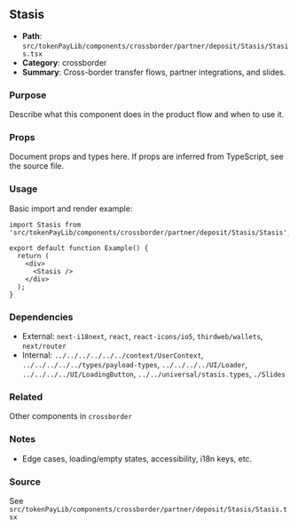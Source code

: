 ## Stasis

- **Path**: `src/tokenPayLib/components/crossborder/partner/deposit/Stasis/Stasis.tsx`
- **Category**: crossborder
- **Summary**: Cross-border transfer flows, partner integrations, and slides.

### Purpose
Describe what this component does in the product flow and when to use it.

### Props
Document props and types here. If props are inferred from TypeScript, see the source file.

### Usage
Basic import and render example:


```tsx
import Stasis from 'src/tokenPayLib/components/crossborder/partner/deposit/Stasis/Stasis';

export default function Example() {
  return (
    <div>
      <Stasis />
    </div>
  );
}

```

### Dependencies
- External: `next-i18next`, `react`, `react-icons/io5`, `thirdweb/wallets`, `next/router`
- Internal: `../../../../../../context/UserContext`, `../../../../../types/payload-types`, `../../../../UI/Loader`, `../../../../UI/LoadingButton`, `../../universal/stasis.types`, `./Slides`

### Related
Other components in `crossborder`

### Notes
- Edge cases, loading/empty states, accessibility, i18n keys, etc.

### Source
See `src/tokenPayLib/components/crossborder/partner/deposit/Stasis/Stasis.tsx`
